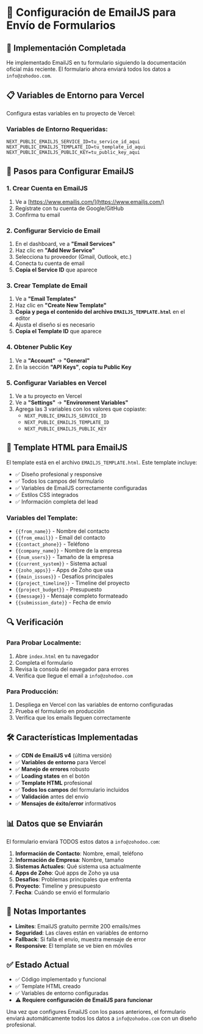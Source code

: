 # 📧 Configuración de EmailJS para Envío de Formularios

## 🚀 Implementación Completada

He implementado EmailJS en tu formulario siguiendo la documentación oficial más reciente. El formulario ahora enviará todos los datos a `info@zohodoo.com`.

## 📋 Variables de Entorno para Vercel

Configura estas variables en tu proyecto de Vercel:

### Variables de Entorno Requeridas:
```
NEXT_PUBLIC_EMAILJS_SERVICE_ID=tu_service_id_aqui
NEXT_PUBLIC_EMAILJS_TEMPLATE_ID=tu_template_id_aqui  
NEXT_PUBLIC_EMAILJS_PUBLIC_KEY=tu_public_key_aqui
```

## 🔧 Pasos para Configurar EmailJS

### 1. Crear Cuenta en EmailJS
1. Ve a [https://www.emailjs.com/](https://www.emailjs.com/)
2. Regístrate con tu cuenta de Google/GitHub
3. Confirma tu email

### 2. Configurar Servicio de Email
1. En el dashboard, ve a **"Email Services"**
2. Haz clic en **"Add New Service"**
3. Selecciona tu proveedor (Gmail, Outlook, etc.)
4. Conecta tu cuenta de email
5. **Copia el Service ID** que aparece

### 3. Crear Template de Email
1. Ve a **"Email Templates"**
2. Haz clic en **"Create New Template"**
3. **Copia y pega el contenido del archivo `EMAILJS_TEMPLATE.html`** en el editor
4. Ajusta el diseño si es necesario
5. **Copia el Template ID** que aparece

### 4. Obtener Public Key
1. Ve a **"Account"** → **"General"**
2. En la sección **"API Keys"**, **copia tu Public Key**

### 5. Configurar Variables en Vercel
1. Ve a tu proyecto en Vercel
2. Ve a **"Settings"** → **"Environment Variables"**
3. Agrega las 3 variables con los valores que copiaste:
   - `NEXT_PUBLIC_EMAILJS_SERVICE_ID`
   - `NEXT_PUBLIC_EMAILJS_TEMPLATE_ID`
   - `NEXT_PUBLIC_EMAILJS_PUBLIC_KEY`

## 📧 Template HTML para EmailJS

El template está en el archivo `EMAILJS_TEMPLATE.html`. Este template incluye:

- ✅ Diseño profesional y responsive
- ✅ Todos los campos del formulario
- ✅ Variables de EmailJS correctamente configuradas
- ✅ Estilos CSS integrados
- ✅ Información completa del lead

### Variables del Template:
- `{{from_name}}` - Nombre del contacto
- `{{from_email}}` - Email del contacto
- `{{contact_phone}}` - Teléfono
- `{{company_name}}` - Nombre de la empresa
- `{{num_users}}` - Tamaño de la empresa
- `{{current_system}}` - Sistema actual
- `{{zoho_apps}}` - Apps de Zoho que usa
- `{{main_issues}}` - Desafíos principales
- `{{project_timeline}}` - Timeline del proyecto
- `{{project_budget}}` - Presupuesto
- `{{message}}` - Mensaje completo formateado
- `{{submission_date}}` - Fecha de envío

## 🔍 Verificación

### Para Probar Localmente:
1. Abre `index.html` en tu navegador
2. Completa el formulario
3. Revisa la consola del navegador para errores
4. Verifica que llegue el email a `info@zohodoo.com`

### Para Producción:
1. Despliega en Vercel con las variables de entorno configuradas
2. Prueba el formulario en producción
3. Verifica que los emails lleguen correctamente

## 🛠️ Características Implementadas

- ✅ **CDN de EmailJS v4** (última versión)
- ✅ **Variables de entorno** para Vercel
- ✅ **Manejo de errores** robusto
- ✅ **Loading states** en el botón
- ✅ **Template HTML** profesional
- ✅ **Todos los campos** del formulario incluidos
- ✅ **Validación** antes del envío
- ✅ **Mensajes de éxito/error** informativos

## 📊 Datos que se Enviarán

El formulario enviará TODOS estos datos a `info@zohodoo.com`:

1. **Información de Contacto**: Nombre, email, teléfono
2. **Información de Empresa**: Nombre, tamaño
3. **Sistemas Actuales**: Qué sistema usa actualmente
4. **Apps de Zoho**: Qué apps de Zoho ya usa
5. **Desafíos**: Problemas principales que enfrenta
6. **Proyecto**: Timeline y presupuesto
7. **Fecha**: Cuándo se envió el formulario

## 🚨 Notas Importantes

- **Límites**: EmailJS gratuito permite 200 emails/mes
- **Seguridad**: Las claves están en variables de entorno
- **Fallback**: Si falla el envío, muestra mensaje de error
- **Responsive**: El template se ve bien en móviles

## ✅ Estado Actual

- ✅ Código implementado y funcional
- ✅ Template HTML creado
- ✅ Variables de entorno configuradas
- ⚠️ **Requiere configuración de EmailJS para funcionar**

Una vez que configures EmailJS con los pasos anteriores, el formulario enviará automáticamente todos los datos a `info@zohodoo.com` con un diseño profesional.
